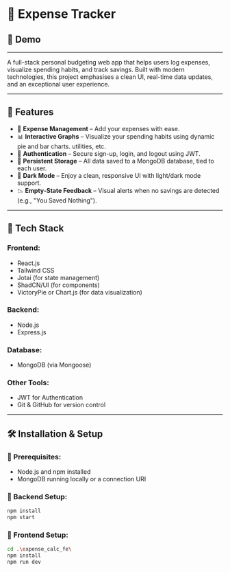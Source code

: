 # 💸 Expense Tracker

## 📸 Demo

---

A full-stack personal budgeting web app that helps users log expenses, visualize spending habits, and track savings. Built with modern technologies, this project emphasises a clean UI, real-time data updates, and an exceptional user experience.

---

## 🚀 Features

- 🧾 **Expense Management** – Add your expenses with ease.
- 📊 **Interactive Graphs** – Visualize your spending habits using dynamic pie and bar charts.
  utilities, etc.
- 🔐 **Authentication** – Secure sign-up, login, and logout using JWT.
- 💾 **Persistent Storage** – All data saved to a MongoDB database, tied to each user.
- 🌙 **Dark Mode** – Enjoy a clean, responsive UI with light/dark mode support.
- 📉 **Empty-State Feedback** – Visual alerts when no savings are detected (e.g., "You Saved Nothing").

---

## 🧰 Tech Stack

### Frontend:

- React.js
- Tailwind CSS
- Jotai (for state management)
- ShadCN/UI (for components)
- VictoryPie or Chart.js (for data visualization)

### Backend:

- Node.js
- Express.js

### Database:

- MongoDB (via Mongoose)

### Other Tools:

- JWT for Authentication
- Git & GitHub for version control

---

## 🛠️ Installation & Setup

### 🔗 Prerequisites:

- Node.js and npm installed
- MongoDB running locally or a connection URI

### 🔧 Backend Setup:

```bash
npm install
npm start
```

### 🔧 Frontend Setup:

```bash
cd .\expense_calc_fe\
npm install
npm run dev
```
